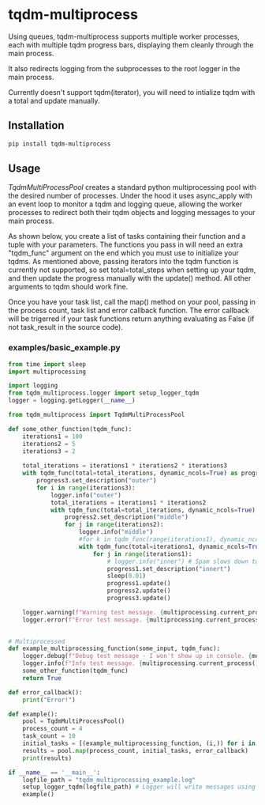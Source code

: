 # tqdm-multiprocess
Using queues, tqdm-multiprocess supports multiple worker processes, each with multiple tqdm progress bars, displaying them cleanly through the main process.  

It also redirects logging from the subprocesses to the root logger in the main process.  

Currently doesn't support tqdm(iterator), you will need to intialize tqdm with a total and update manually.

## Installation

```bash
pip install tqdm-multiprocess
```

## Usage

*TqdmMultiProcessPool* creates a standard python multiprocessing pool with the desired number of processes. Under the hood it uses async_apply with an event loop to monitor a tqdm and logging queue, allowing the worker processes to redirect both their tqdm objects and logging messages to your main process.

As shown below, you create a list of tasks containing their function and a tuple with your parameters. The functions you pass in will need an extra "tqdm_func" argument on the end which you must use to initialize your tqdms. As mentioned above, passing iterators into the tqdm function is currently not supported, so set total=total_steps when setting up your tqdm, and then update the progress manually with the update() method. All other arguments to tqdm should work fine.

Once you have your task list, call the map() method on your pool, passing in the process count, task list and error callback function. The error callback will be trigerred if your task functions return anything evaluating as False (if not task_result in the source code).

### examples/basic_example.py

```python
from time import sleep
import multiprocessing

import logging
from tqdm_multiprocess.logger import setup_logger_tqdm
logger = logging.getLogger(__name__)

from tqdm_multiprocess import TqdmMultiProcessPool

def some_other_function(tqdm_func):
    iterations1 = 100
    iterations2 = 5
    iterations3 = 2
    
    total_iterations = iterations1 * iterations2 * iterations3
    with tqdm_func(total=total_iterations, dynamic_ncols=True) as progress3:
        progress3.set_description("outer")
        for i in range(iterations3):
            logger.info("outer")
            total_iterations = iterations1 * iterations2
            with tqdm_func(total=total_iterations, dynamic_ncols=True) as progress2:
                progress2.set_description("middle")
                for j in range(iterations2):
                    logger.info("middle")
                    #for k in tqdm_func(range(iterations1), dynamic_ncols=True, desc="inner"):
                    with tqdm_func(total=iterations1, dynamic_ncols=True) as progress1:
                        for j in range(iterations1):
                            # logger.info("inner") # Spam slows down tqdm too much
                            progress1.set_description("innert")
                            sleep(0.01)
                            progress1.update()
                            progress2.update()
                            progress3.update()

    logger.warning(f"Warning test message. {multiprocessing.current_process().name}")
    logger.error(f"Error test message. {multiprocessing.current_process().name}")

        
# Multiprocessed
def example_multiprocessing_function(some_input, tqdm_func):  
    logger.debug(f"Debug test message - I won't show up in console. {multiprocessing.current_process().name}")
    logger.info(f"Info test message. {multiprocessing.current_process().name}")
    some_other_function(tqdm_func)
    return True

def error_callback():
    print("Error!")

def example():
    pool = TqdmMultiProcessPool()
    process_count = 4
    task_count = 10
    initial_tasks = [(example_multiprocessing_function, (i,)) for i in range(task_count)]    
    results = pool.map(process_count, initial_tasks, error_callback)
    print(results)

if __name__ == '__main__':
    logfile_path = "tqdm_multiprocessing_example.log"
    setup_logger_tqdm(logfile_path) # Logger will write messages using tqdm.write
    example()
```
